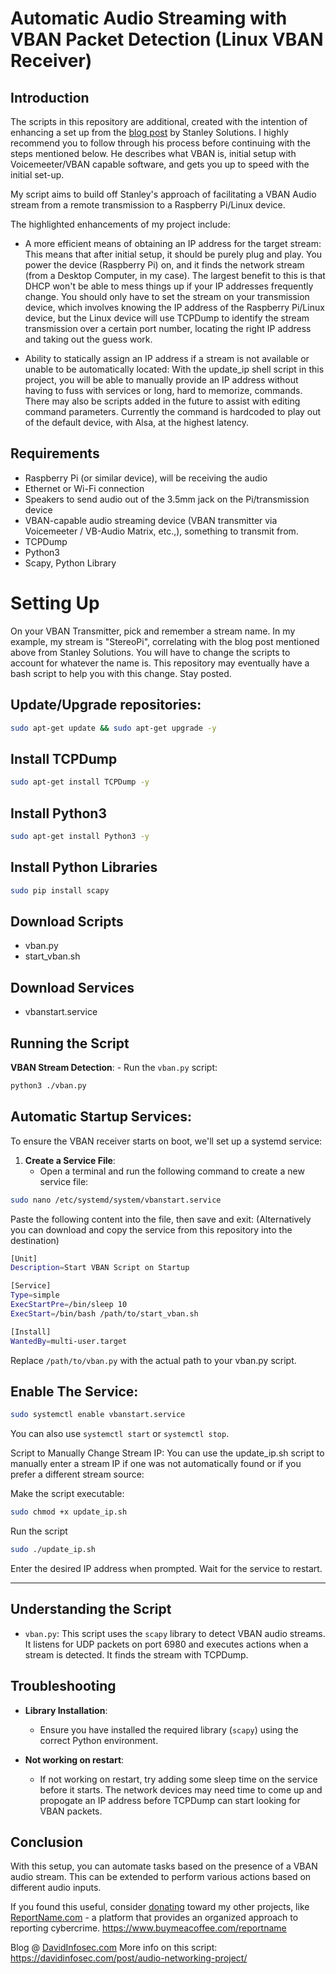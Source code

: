 # Automatic Audio Streaming with VBAN Packet Detection (Linux VBAN Receiver)

## Introduction

The scripts in this repository are additional, created with the intention of enhancing a set up from the [blog post](https://blog.stanleysolutionsnw.com/networked-audio-using-vban-and-rpi.html) by Stanley Solutions. I highly recommend you to follow through his process before continuing with the steps mentioned below. He describes what VBAN is, initial setup with Voicemeeter/VBAN capable software, and gets you up to speed with the initial set-up.

My script aims to build off Stanley's approach of facilitating a VBAN Audio stream from a remote transmission to a Raspberry Pi/Linux device. 

The highlighted enhancements of my project include:
- A more efficient means of obtaining an IP address for the target stream:
    This means that after initial setup, it should be purely plug and play. You power the device (Raspberry Pi) on, and it finds the network stream (from a Desktop Computer, in my case). The largest        benefit to this is that DHCP won't be able to mess things up if your IP addresses frequently change. You should only have to set the stream on your transmission device, which involves knowing the       IP address of the Raspberry Pi/Linux device, but the Linux device will use TCPDump to identify the stream transmission over a certain port number, locating the right IP address and taking out the       guess work.

- Ability to statically assign an IP address if a stream is not available or unable to be automatically located:
    With the update_ip shell script in this project, you will be able to manually provide an IP address without having to fuss with services or long, hard to memorize, commands. There may also be           scripts added in the future to assist with editing command parameters. Currently the command is hardcoded to play out of the default device, with Alsa, at the highest latency.

## Requirements

- Raspberry Pi (or similar device), will be receiving the audio
- Ethernet or Wi-Fi connection
- Speakers to send audio out of the 3.5mm jack on the Pi/transmission device
- VBAN-capable audio streaming device (VBAN transmitter via Voicemeeter / VB-Audio Matrix, etc.,), something to transmit from.
- TCPDump
- Python3
- Scapy, Python Library

# Setting Up

On your VBAN Transmitter, pick and remember a stream name. In my example, my stream is "StereoPi", correlating with the blog post mentioned above from Stanley Solutions. You will have to change the scripts to account for whatever the name is. This repository may eventually have a bash script to help you with this change. Stay posted.

## Update/Upgrade repositories:

```bash
sudo apt-get update && sudo apt-get upgrade -y
```

## Install TCPDump

```bash
sudo apt-get install TCPDump -y
```

## Install Python3

```bash
sudo apt-get install Python3 -y
```

## Install Python Libraries

```bash
sudo pip install scapy
```

## Download Scripts
- vban.py
- start_vban.sh
## Download Services
- vbanstart.service

## Running the Script

**VBAN Stream Detection**:
    - Run the `vban.py` script:

```bash
python3 ./vban.py
```

## Automatic Startup Services:

To ensure the VBAN receiver starts on boot, we'll set up a systemd service:

1. **Create a Service File**:
   - Open a terminal and run the following command to create a new service file:
```bash
sudo nano /etc/systemd/system/vbanstart.service
```

Paste the following content into the file, then save and exit: (Alternatively you can download and copy the service from this repository into the destination)

```bash
[Unit]
Description=Start VBAN Script on Startup

[Service]
Type=simple
ExecStartPre=/bin/sleep 10
ExecStart=/bin/bash /path/to/start_vban.sh

[Install]
WantedBy=multi-user.target
```

Replace ``/path/to/vban.py`` with the actual path to your vban.py script.

## Enable The Service:

```bash
sudo systemctl enable vbanstart.service
```

You can also use ``systemctl start`` or ``systemctl stop``.


Script to Manually Change Stream IP:
You can use the update_ip.sh script to manually enter a stream IP if one was not automatically found or if you prefer a different stream source:

Make the script executable:

```bash
sudo chmod +x update_ip.sh
```

Run the script
```bash
sudo ./update_ip.sh
```

Enter the desired IP address when prompted. Wait for the service to restart.

---

## Understanding the Script

- `vban.py`: This script uses the `scapy` library to detect VBAN audio streams. It listens for UDP packets on port 6980 and executes actions when a stream is detected. It finds the stream with TCPDump.

## Troubleshooting

- **Library Installation**:
    - Ensure you have installed the required library (`scapy`) using the correct Python environment.
 
- **Not working on restart**:
    - If not working on restart, try adding some sleep time on the service before it starts. The network devices may need time to come up and propogate an IP address before TCPDump can start looking for VBAN packets. 

## Conclusion

With this setup, you can automate tasks based on the presence of a VBAN audio stream. This can be extended to perform various actions based on different audio inputs.

If you found this useful, consider [donating](https://www.buymeacoffee.com/reportname) toward my other projects, like [ReportName.com](https://ReportName.com) - a platform that provides an organized approach to reporting cybercrime. https://www.buymeacoffee.com/reportname

Blog @ [DavidInfosec.com](https://davidinfosec.com)
More info on this script: https://davidinfosec.com/post/audio-networking-project/
